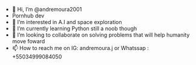 - 👋 Hi, I’m @andremoura2001
- Pornhub dev
- 👀 I’m interested in A.I and space exploration
- 🌱 I’m currently learning Python still a noob though
- 💞️ I’m looking to collaborate on solving problems that will help humanity move foward
- 📫 How to reach me on IG: andremoura.j or Whatssap : +55034999084050

<!---
andremoura2001/andremoura2001 is a ✨ special ✨ repository because its `README.md` (this file) appears on your GitHub profile.
You can click the Preview link to take a look at your changes.
--->
